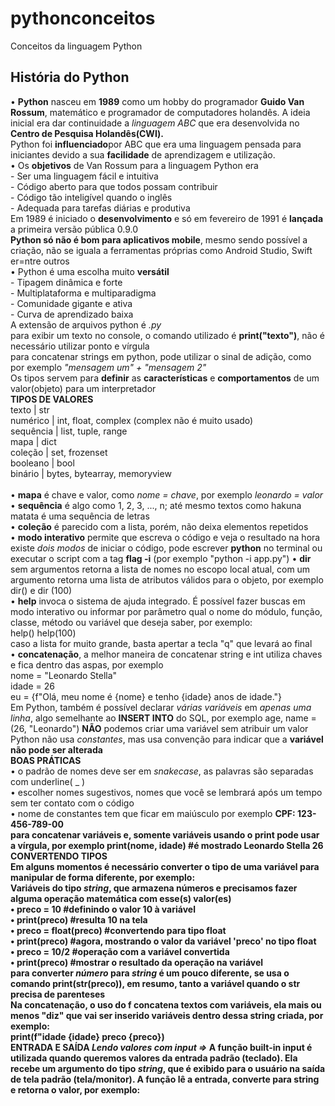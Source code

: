 # pythonconceitos
Conceitos da linguagem Python
<h2>História do Python</h2>
• <b>Python</b> nasceu em <b>1989</b> como um hobby do programador <b>Guido Van Rossum</b>,  matemático e programador de computadores holandês. A ideia inicial era dar continuidade a <i>linguagem ABC</i> que era desenvolvida no <b>Centro de Pesquisa Holandês(CWI).</b>
<br>
Python foi <b>influenciado</b>por ABC que era uma linguagem pensada para iniciantes devido a sua <b>facilidade</b> de aprendizagem e utilização.
<br>
• Os <b>objetivos</b> de Van Rossum para a linguagem Python era
<br>
- Ser uma linguagem fácil e intuitiva
<br>
- Código aberto para que todos possam contribuir
<br>
- Código tão inteligível quando o inglês
<br>
- Adequada para tarefas diárias e produtiva
<br>
Em 1989 é iniciado o <b>desenvolvimento</b> e só em fevereiro de 1991 é <b>lançada</b> a primeira versão pública 0.9.0
<br>
<b>Python só não é bom para aplicativos mobile</b>, mesmo sendo possível a criação, não se iguala a ferramentas próprias como Android Studio, Swift er=ntre outros
<br>
• Python é uma escolha muito <b>versátil</b>
<br>
- Tipagem dinâmica e forte
<br>
- Multiplataforma e multiparadigma
<br>
- Comunidade gigante e ativa
<br>
- Curva de aprendizado baixa
<br>
A extensão de arquivos python é <i>.py</i>
<br>
para exibir um texto no console, o comando utilizado é <b>print("texto")</b>, não é necessário utilizar ponto e vírgula
<br>
para concatenar strings em python, pode utilizar o sinal de adição, como por exemplo <i>"mensagem um" + "mensagem 2"</i>
<br>
Os tipos servem para <b>definir</b> as <b>características</b> e <b>comportamentos</b> de um valor(objeto) para um interpretador
<br>
<b>TIPOS DE VALORES</b>
<br>
texto | str
<br>
numérico | int, float, complex (complex não é muito usado)
<br>
sequência | list, tuple, range
<br>
mapa | dict
<br>
coleção | set, frozenset
<br>
booleano | bool
<br>
binário | bytes, bytearray, memoryview
<br><br>
• <b>mapa</b> é chave e valor, como <i>nome = chave</i>, por exemplo <i>leonardo = valor</i>
<br>
• <b>sequência</b> é algo como 1, 2, 3, ..., n; até mesmo textos como hakuna matata é uma sequência de letras
<br>
• <b>coleção</b> é parecido com a lista, porém, não deixa elementos repetidos
<br>
• <b>modo interativo</b> permite que escreva o código e veja o resultado na hora
<br>
existe <i>dois modos</i> de iniciar o código, pode escrever <b>python</b> no terminal ou executar o script com a tag <b>flag -i</b> (por exemplo "python -i app.py")
• <b>dir</b> sem argumentos retorna a lista de nomes no escopo local atual, com um argumento retorna uma lista de atributos válidos para o objeto, por exemplo
<br>
dir() e dir (100)
<br>
• <b>help</b> invoca o sistema de ajuda integrado. É possível fazer buscas em modo interativo ou informar por parâmetro qual o nome do módulo, função, classe, método ou variável que deseja saber, por exemplo:
<br>
help()
help(100)
<br>
caso a lista for muito grande, basta apertar a tecla "q" que levará ao final
<br>
• <b>concatenação</b>, a melhor maneira de concatenar string e int utiliza chaves e fica dentro das aspas, por exemplo
<br>
nome = "Leonardo Stella"
<br>
idade = 26
<br>
eu = {f"Olá, meu nome é {nome} e tenho {idade} anos de idade."}
<br>
Em Python, também é possível declarar <i>várias variáveis</i> em <i>apenas uma linha</i>, algo semelhante ao <b>INSERT INTO</b> do SQL, por exemplo age, name = (26, "Leonardo")
<b>NÃO</b> podemos criar uma variável sem atribuir um valor
<br>
Python não usa <i>constantes</i>, mas usa convenção para indicar que a <b>variável não pode ser alterada</b>
<br>
<b>BOAS PRÁTICAS</b>
<br>
• o padrão de nomes deve ser em <i>snakecase</i>, as palavras são separadas com underline( _ )
<br>
• escolher nomes sugestivos, nomes que você se lembrará após um tempo sem ter contato com o código
<br>
• nome de constantes tem que ficar em maiúsculo por exemplo <b>CPF: 123-456-789-00
<br>
para <b>concatenar</b> variáveis e, somente variáveis usando o <b>print</b> pode usar a <b>vírgula</b>, por exemplo print(nome, idade) #é mostrado Leonardo Stella 26
<b>CONVERTENDO TIPOS</b>
<br>
Em alguns momentos é necessário converter o tipo de uma variável para manipular de forma diferente, por exemplo:
<br>
Variáveis do tipo <i>string</i>, que armazena números e precisamos fazer alguma <b>operação matemática</b> com esse(s) valor(es)
<br>
• <b>preco = 10</b> #definindo o valor 10 à variável
<br>
• <b>print(preco)</b> #resulta 10 na tela
<br>
• <b>preco = float(preco) #convertendo para tipo float
<br>
• <b>print(preco) #agora, mostrando o valor da variável 'preco' no tipo float
<br>
• <b>preco = 10/2</b> #operação com a variável convertida
<br>
• <b>print(preco) #mostrar o resultado da operação na variável
<br>
para converter <i>número</i> para <i>string</i> é um pouco diferente, se usa o comando <b>print(str(preco)), em resumo, tanto a variável quando o str precisa de parenteses
<br>
Na <b>concatenação</b>, o uso do <b>f</b> concatena textos com variáveis, ela mais ou menos "diz" que vai ser inserido variáveis dentro dessa string criada, por exemplo:
<br>
print(f"idade {idade} preco {preco})
<br>
<b>ENTRADA E SAÍDA</b>
<i>Lendo valores com input =></i> A função <b>built-in input</b> é utilizada quando queremos valores da entrada padrão (teclado). Ela recebe um argumento do tipo <i>string</i>, que é exibido para o usuário na saída de tela padrão (tela/monitor). A função lê a entrada, converte para string e retorna o valor, por exemplo:
<br>